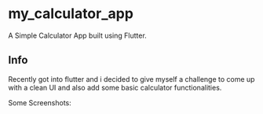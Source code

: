 # my_calculator_app

A Simple Calculator App built using Flutter.

## Info

Recently got into flutter and i decided to give myself a challenge to come up with a clean UI and also add some basic calculator functionalities.

Some Screenshots:
    
    


